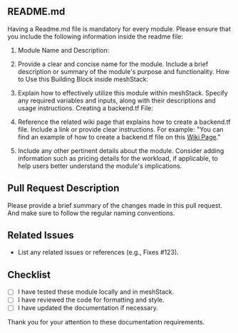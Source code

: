 ## README.md
Having a Readme.md file is mandatory for every module. Please ensure that you include the following information inside the readme file:

1. Module Name and Description:

2. Provide a clear and concise name for the module.
Include a brief description or summary of the module's purpose and functionality.
How to Use this Building Block inside meshStack:

3. Explain how to effectively utilize this module within meshStack.
Specify any required variables and inputs, along with their descriptions and usage instructions.
Creating a backend.tf File:

4. Reference the related wiki page that explains how to create a backend.tf file.
Include a link or provide clear instructions. For example: "You can find an example of how to create a backend.tf file on this  [Wiki Page](https://github.com/meshcloud/building-blocks/wiki/%5BUser-Guide%5D-Setting-up-the-Backend-for-terraform-state#how-to-configure-backendtf-file-for-these-providers)."

5. Include any other pertinent details about the module.
Consider adding information such as pricing details for the workload, if applicable, to help users better understand the module's implications.

## Pull Request Description
Please provide a brief summary of the changes made in this pull request. And make sure to follow the regular naming conventions.

## Related Issues

- List any related issues or references (e.g., Fixes #123).

## Checklist

- [ ] I have tested these module locally and in meshStack.
- [ ] I have reviewed the code for formatting and style.
- [ ] I have updated the documentation if necessary.

Thank you for your attention to these documentation requirements.